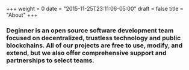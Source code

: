 +++
weight = 0
date = "2015-11-25T23:11:06-05:00"
draft = false
title = "About"
+++

### Deginner is an <b>open source</b> software development team focused on <b>decentralized</b>, trustless technology and public blockchains. All of our projects are <b>free</b> to use, modify, and extend, but we also offer comprehensive support and <b>partnerships</b> to select teams.
